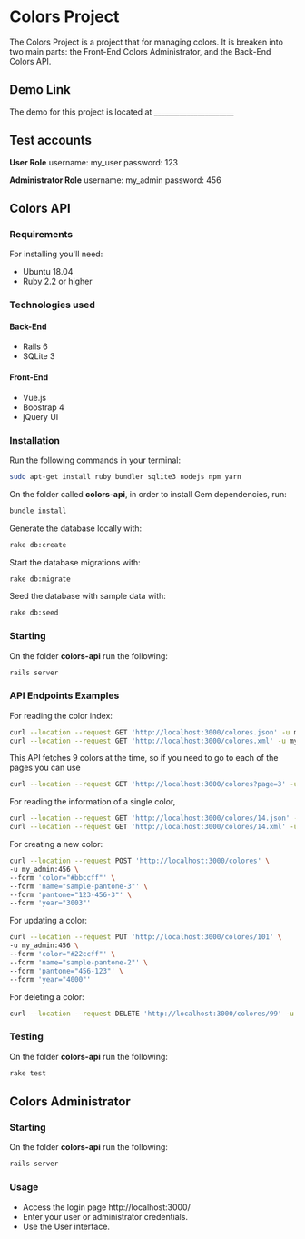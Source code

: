 
# Colors Project

The Colors Project is a project that for managing colors. It is breaken into two main parts: the Front-End Colors Administrator, and the Back-End Colors API.

## Demo Link
The demo for this project is located at ______________________

## Test accounts

**User Role**
username: my_user
password: 123

**Administrator Role**
username: my_admin
password: 456


## Colors API

### Requirements

For installing you'll need:

- Ubuntu 18.04
- Ruby 2.2 or higher

### Technologies used

#### Back-End
- Rails 6
- SQLite 3

#### Front-End
- Vue.js
- Boostrap 4
- jQuery UI

### Installation
Run the following commands in your terminal:
```bash
sudo apt-get install ruby bundler sqlite3 nodejs npm yarn
```

On the folder called **colors-api**, in order to install Gem dependencies, run:
```bash
bundle install
```

Generate the database locally with:
```bash
rake db:create
```

Start  the database migrations with:
```bash
rake db:migrate
```

Seed the  database with sample data with:
```bash
rake db:seed
```

### Starting

On the folder **colors-api** run the following:
```bash
rails server
```

### API Endpoints Examples

For reading the color index:
```bash
curl --location --request GET 'http://localhost:3000/colores.json' -u my_user:123 
curl --location --request GET 'http://localhost:3000/colores.xml' -u my_user:123 
```

This API fetches 9 colors at the time, so if you need to go to each of the pages you can use
```bash
curl --location --request GET 'http://localhost:3000/colores?page=3' -u my_user:123 
```

For reading the information of a single color,
```bash
curl --location --request GET 'http://localhost:3000/colores/14.json' -u my_user:123 
curl --location --request GET 'http://localhost:3000/colores/14.xml' -u my_user:123 
```

For creating a new color:
```bash
curl --location --request POST 'http://localhost:3000/colores' \
-u my_admin:456 \
--form 'color="#bbccff"' \
--form 'name="sample-pantone-3"' \
--form 'pantone="123-456-3"' \
--form 'year="3003"'
```


For updating a color:
```bash
curl --location --request PUT 'http://localhost:3000/colores/101' \
-u my_admin:456 \
--form 'color="#22ccff"' \
--form 'name="sample-pantone-2"' \
--form 'pantone="456-123"' \
--form 'year="4000"'
```

For deleting a color:
```bash
curl --location --request DELETE 'http://localhost:3000/colores/99' -u my_admin:456 
```


### Testing

On the folder **colors-api** run the following:
```bash
rake test
```

## Colors Administrator

### Starting

On the folder **colors-api** run the following:
```bash
rails server
```

### Usage

- Access the login page http://localhost:3000/
- Enter your user or administrator credentials.
- Use the User interface.




